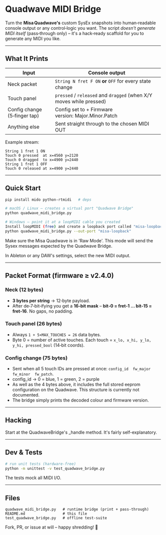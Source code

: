 # Quadwave MIDI Bridge

Turn the **Misa Quadwave's** custom SysEx snapshots into human‑readable
console output or any control‑logic you want. The script *doesn't generate
MIDI itself* (pass‑through only) – it's a hack‑ready scaffold for you to
generate any MIDI you like.

---

## What It Prints

| Input                        | Console output                                                          |
| ---------------------------- | ----------------------------------------------------------------------- |
| Neck packet                  | `String N fret F ON` **or** `OFF` for every state change                |
| Touch panel                  | `pressed` / `released` and `dragged` (when X/Y moves while pressed) |
| Config change (5‑finger tap) | Config set to <color> + Firmware version: Major.Minor.Patch                         |
| Anything else                | Sent straight through to the chosen MIDI OUT                            |

Example stream:

```
String 1 fret 1 ON
Touch 0 pressed  at x=4560 y=2120
Touch 0 dragged  to x=4900 y=2440
String 1 fret 1 OFF
Touch 0 released at x=4900 y=2440
```

---

## Quick Start

```bash
pip install mido python-rtmidi   # deps

# macOS / Linux – creates a virtual port "Quadwave Bridge"
python quadwave_midi_bridge.py

# Windows – point it at a loopMIDI cable you created
Install loopMIDI (free) and create a loopback port called "misa-loopback".
python quadwave_midi_bridge.py --out-port "misa-loopback"
```

Make sure the Misa Quadwave is in 'Raw Mode'. This mode will send the Sysex messages
expected by the Quadwave Bridge.

In Ableton or any DAW's settings, select the new MIDI output.

---

## Packet Format (firmware ≥ v2.4.0)

### Neck (12 bytes)

* **3 bytes per string** → 12‑byte payload.
* After de‑7‑bit‑ifying you get a **16‑bit mask** – **bit‑0 = fret‑1 … bit‑15 =
  fret‑16**.  No gaps, no padding.

### Touch panel (26 bytes)

* Always `1 + 5×MAX_TOUCHES = 26` data bytes.
* Byte 0 = number of active touches.  Each touch =
  `x_lo, x_hi, y_lo, y_hi, pressed_bool` (14‑bit coords).

### Config change (75 bytes)

* Sent when all 5 touch IDs are pressed at once: `config_id  fw_major  fw_minor  fw_patch`.
* config_id → 0 = blue, 1 = green, 2 = purple
* As well as the 4 bytes above, it includes the full stored eeprom configuration on the Quadwave.
  This structure is currently not documented.
* The bridge simply prints the decoded colour and firmware version.

---

## Hacking

Start at the QuadwaveBridge's _handle method. It's fairly self-explanatory.

---

## Dev & Tests

```bash
# run unit tests (hardware‑free)
python -m unittest -v test_quadwave_bridge.py
```

The tests mock all MIDI I/O.

---

## Files

```
quadwave_midi_bridge.py   # runtime bridge (print + pass‑through)
README.md                 # this file
test_quadwave_bridge.py   # offline test‑suite
```

Fork, PR, or issue at will – happy shredding! 🎸
